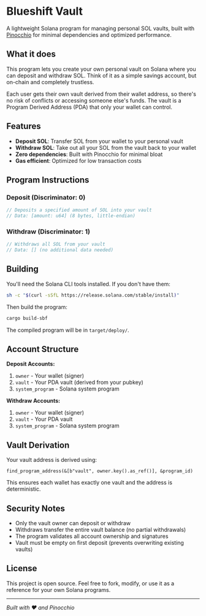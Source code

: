 # Blueshift Vault

A lightweight Solana program for managing personal SOL vaults, built with [Pinocchio](https://github.com/anza-xyz/pinocchio) for minimal dependencies and optimized performance.

## What it does

This program lets you create your own personal vault on Solana where you can deposit and withdraw SOL. Think of it as a simple savings account, but on-chain and completely trustless.

Each user gets their own vault derived from their wallet address, so there's no risk of conflicts or accessing someone else's funds. The vault is a Program Derived Address (PDA) that only your wallet can control.

## Features

- **Deposit SOL**: Transfer SOL from your wallet to your personal vault
- **Withdraw SOL**: Take out all your SOL from the vault back to your wallet  
- **Zero dependencies**: Built with Pinocchio for minimal bloat
- **Gas efficient**: Optimized for low transaction costs

## Program Instructions

### Deposit (Discriminator: 0)
```rust
// Deposits a specified amount of SOL into your vault
// Data: [amount: u64] (8 bytes, little-endian)
```

### Withdraw (Discriminator: 1)  
```rust
// Withdraws all SOL from your vault
// Data: [] (no additional data needed)
```

## Building

You'll need the Solana CLI tools installed. If you don't have them:

```bash
sh -c "$(curl -sSfL https://release.solana.com/stable/install)"
```

Then build the program:

```bash
cargo build-sbf
```

The compiled program will be in `target/deploy/`.

## Account Structure

**Deposit Accounts:**
1. `owner` - Your wallet (signer)
2. `vault` - Your PDA vault (derived from your pubkey)
3. `system_program` - Solana system program

**Withdraw Accounts:**
1. `owner` - Your wallet (signer) 
2. `vault` - Your PDA vault
3. `system_program` - Solana system program

## Vault Derivation

Your vault address is derived using:
```
find_program_address(&[b"vault", owner.key().as_ref()], &program_id)
```

This ensures each wallet has exactly one vault and the address is deterministic.

## Security Notes

- Only the vault owner can deposit or withdraw
- Withdraws transfer the entire vault balance (no partial withdrawals)
- The program validates all account ownership and signatures
- Vault must be empty on first deposit (prevents overwriting existing vaults)

## License

This project is open source. Feel free to fork, modify, or use it as a reference for your own Solana programs.

---

*Built with ❤️ and Pinocchio* 